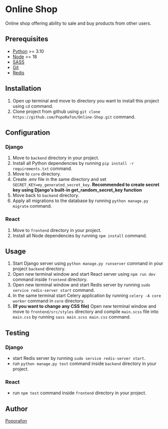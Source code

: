 # Online Shop
Online shop offering ability to sale and buy products from other users.
## Prerequisites
- [Python](https://www.python.org/downloads/) >= 3.10
- [Node](https://nodejs.org/en/download) >= 18
- [SASS](https://sass-lang.com/install/)
- [Git](https://git-scm.com/downloads)
- [Redis](https://redis.io/downloads/)
## Installation
1. Open up terminal and move to directory you want to install this project using `cd` command.
2. Clone project from github using `git clone https://github.com/PopoRafon/Online-Shop.git` command.
## Configuration
### Django
1. Move to `backend` directory in your project.
2. Install all Python dependencies by running `pip install -r requirements.txt` command.
3. Move to `core` directory.
4. Create .env file in the same directory and set `SECRET_KEY=my_generated_secret_key`. **Recommended to create secret key using Django's built-in get_random_secret_key function**
5. Move back to `backend` directory.
6. Apply all migrations to the database by running `python manage.py migrate` command.
### React
1. Move to `frontend` directory in your project.
2. Install all Node dependencies by running `npm install` command.
## Usage
1. Start Django server using `python manage.py runserver` command in your project `backend` directory.
2. Open new terminal window and start React server using `npm run dev` command inside `frontend` directory.
3. Open new terminal window and start Redis server by running `sudo service redis-server start` command.
4. In the same terminal start Celery application by running `celery -A core worker` command in `core` directory.
5. **(If you want to change any CSS file)** Open new terminal window and move to `frontend/src/styles` directory and compile `main.scss` file into `main.css` by running `sass main.scss main.css` command.
## Testing
### Django
- start Redis server by running `sudo service redis-server start`.
- run `python manage.py test` command inside `backend` directory in your project.
### React
- run `npm test` command inside `frontend` directory in your project.
## Author
[Poporafon](https://github.com/PopoRafon)